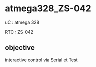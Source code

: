 # atmega328_ZS-042

uC : atmega 328 

RTC : ZS-042

## objective

interactive control via Serial et Test
